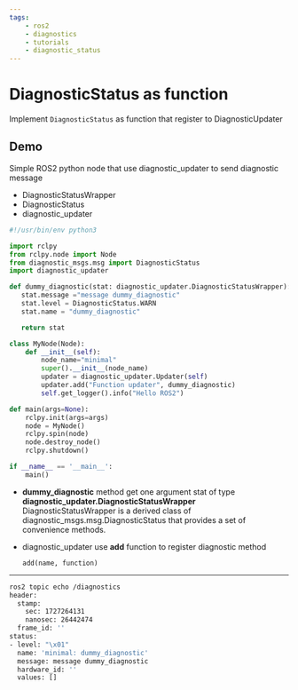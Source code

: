 ```yaml
---
tags:
    - ros2
    - diagnostics
    - tutorials
    - diagnostic_status
---
```


# DiagnosticStatus as function

Implement `DiagnosticStatus` as function that register to DiagnosticUpdater

## Demo
Simple ROS2 python node that use diagnostic_updater to send diagnostic message

- DiagnosticStatusWrapper
- DiagnosticStatus
- diagnostic_updater

```python
#!/usr/bin/env python3

import rclpy
from rclpy.node import Node
from diagnostic_msgs.msg import DiagnosticStatus
import diagnostic_updater

def dummy_diagnostic(stat: diagnostic_updater.DiagnosticStatusWrapper):
   stat.message ="message dummy_diagnostic"
   stat.level = DiagnosticStatus.WARN
   stat.name = "dummy_diagnostic"

   return stat

class MyNode(Node):
    def __init__(self):
        node_name="minimal"
        super().__init__(node_name)
        updater = diagnostic_updater.Updater(self)
        updater.add("Function updater", dummy_diagnostic)
        self.get_logger().info("Hello ROS2")

def main(args=None):
    rclpy.init(args=args)
    node = MyNode()
    rclpy.spin(node)
    node.destroy_node()
    rclpy.shutdown()

if __name__ == '__main__':
    main()
```

- **dummy_diagnostic** method get one argument stat of type **diagnostic_updater.DiagnosticStatusWrapper**
DiagnosticStatusWrapper is a derived class of
diagnostic_msgs.msg.DiagnosticStatus that provides a set of convenience
methods.

- diagnostic_updater use **add** function to register diagnostic method 
    ```
    add(name, function)
    ```
---

```bash title="topic diagnostics"
ros2 topic echo /diagnostics 
header:
  stamp:
    sec: 1727264131
    nanosec: 26442474
  frame_id: ''
status:
- level: "\x01"
  name: 'minimal: dummy_diagnostic'
  message: message dummy_diagnostic
  hardware_id: ''
  values: []
```